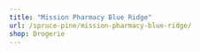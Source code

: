 ```yaml
---
title: "Mission Pharmacy Blue Ridge"
url: /spruce-pine/mission-pharmacy-blue-ridge/
shop: Drogerie
---
```

